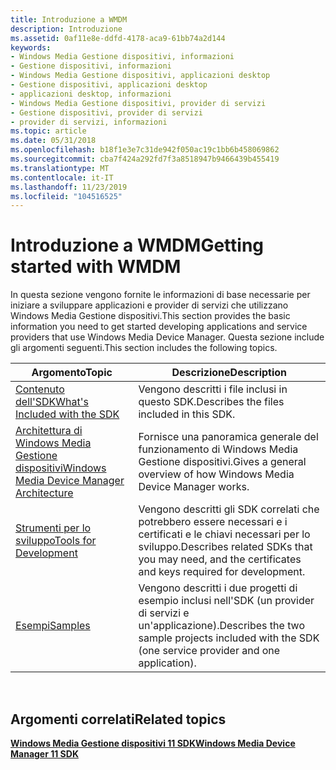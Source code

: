 ```yaml
---
title: Introduzione a WMDM
description: Introduzione
ms.assetid: 0af11e8e-ddfd-4178-aca9-61bb74a2d144
keywords:
- Windows Media Gestione dispositivi, informazioni
- Gestione dispositivi, informazioni
- Windows Media Gestione dispositivi, applicazioni desktop
- Gestione dispositivi, applicazioni desktop
- applicazioni desktop, informazioni
- Windows Media Gestione dispositivi, provider di servizi
- Gestione dispositivi, provider di servizi
- provider di servizi, informazioni
ms.topic: article
ms.date: 05/31/2018
ms.openlocfilehash: b18f1e3e7c31de942f050ac19c1bb6b458069862
ms.sourcegitcommit: cba7f424a292fd7f3a8518947b9466439b455419
ms.translationtype: MT
ms.contentlocale: it-IT
ms.lasthandoff: 11/23/2019
ms.locfileid: "104516525"
---
```

# <a name="getting-started-with-wmdm"></a><span data-ttu-id="ac372-111">Introduzione a WMDM</span><span class="sxs-lookup"><span data-stu-id="ac372-111">Getting started with WMDM</span></span>

<span data-ttu-id="ac372-112">In questa sezione vengono fornite le informazioni di base necessarie per iniziare a sviluppare applicazioni e provider di servizi che utilizzano Windows Media Gestione dispositivi.</span><span class="sxs-lookup"><span data-stu-id="ac372-112">This section provides the basic information you need to get started developing applications and service providers that use Windows Media Device Manager.</span></span> <span data-ttu-id="ac372-113">Questa sezione include gli argomenti seguenti.</span><span class="sxs-lookup"><span data-stu-id="ac372-113">This section includes the following topics.</span></span>



| <span data-ttu-id="ac372-114">Argomento</span><span class="sxs-lookup"><span data-stu-id="ac372-114">Topic</span></span>                                                                                      | <span data-ttu-id="ac372-115">Descrizione</span><span class="sxs-lookup"><span data-stu-id="ac372-115">Description</span></span>                                                                                         |
|--------------------------------------------------------------------------------------------|-----------------------------------------------------------------------------------------------------|
| [<span data-ttu-id="ac372-116">Contenuto dell'SDK</span><span class="sxs-lookup"><span data-stu-id="ac372-116">What's Included with the SDK</span></span>](whats-included-with-the-sdk.md)                            | <span data-ttu-id="ac372-117">Vengono descritti i file inclusi in questo SDK.</span><span class="sxs-lookup"><span data-stu-id="ac372-117">Describes the files included in this SDK.</span></span>                                                           |
| [<span data-ttu-id="ac372-118">Architettura di Windows Media Gestione dispositivi</span><span class="sxs-lookup"><span data-stu-id="ac372-118">Windows Media Device Manager Architecture</span></span>](windows-media-device-manager-architecture.md) | <span data-ttu-id="ac372-119">Fornisce una panoramica generale del funzionamento di Windows Media Gestione dispositivi.</span><span class="sxs-lookup"><span data-stu-id="ac372-119">Gives a general overview of how Windows Media Device Manager works.</span></span>                                 |
| [<span data-ttu-id="ac372-120">Strumenti per lo sviluppo</span><span class="sxs-lookup"><span data-stu-id="ac372-120">Tools for Development</span></span>](tools-for-development.md)                                         | <span data-ttu-id="ac372-121">Vengono descritti gli SDK correlati che potrebbero essere necessari e i certificati e le chiavi necessari per lo sviluppo.</span><span class="sxs-lookup"><span data-stu-id="ac372-121">Describes related SDKs that you may need, and the certificates and keys required for development.</span></span>   |
| [<span data-ttu-id="ac372-122">Esempi</span><span class="sxs-lookup"><span data-stu-id="ac372-122">Samples</span></span>](samples.md)                                                                     | <span data-ttu-id="ac372-123">Vengono descritti i due progetti di esempio inclusi nell'SDK (un provider di servizi e un'applicazione).</span><span class="sxs-lookup"><span data-stu-id="ac372-123">Describes the two sample projects included with the SDK (one service provider and one application).</span></span> |



 

## <a name="related-topics"></a><span data-ttu-id="ac372-124">Argomenti correlati</span><span class="sxs-lookup"><span data-stu-id="ac372-124">Related topics</span></span>

<dl> <dt>

[<span data-ttu-id="ac372-125">**Windows Media Gestione dispositivi 11 SDK**</span><span class="sxs-lookup"><span data-stu-id="ac372-125">**Windows Media Device Manager 11 SDK**</span></span>](windows-media-device-manager-11-sdk.md)
</dt> </dl>

 

 




